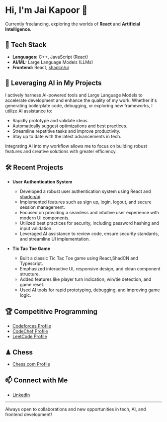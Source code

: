 # Hi, I'm Jai Kapoor 👋

Currently freelancing, exploring the worlds of **React** and **Artificial Intelligence**.

## 🚀 Tech Stack
- **Languages:** C++, JavaScript (React)
- **AI/ML:** Large Language Models (LLMs)
- **Frontend:** React, [shadcn/ui](https://ui.shadcn.com/)

## 🤖 Leveraging AI in My Projects
I actively harness AI-powered tools and Large Language Models to accelerate development and enhance the quality of my work. Whether it's generating boilerplate code, debugging, or exploring new frameworks, I utilize AI assistance to:
- Rapidly prototype and validate ideas.
- Automatically suggest optimizations and best practices.
- Streamline repetitive tasks and improve productivity.
- Stay up to date with the latest advancements in tech.

Integrating AI into my workflow allows me to focus on building robust features and creative solutions with greater efficiency.

## 🛠️ Recent Projects

- **User Authentication System**
  - Developed a robust user authentication system using React and [shadcn/ui](https://ui.shadcn.com/).
  - Implemented features such as sign up, login, logout, and secure session management.
  - Focused on providing a seamless and intuitive user experience with modern UI components.
  - Utilized best practices for security, including password hashing and input validation.
  - Leveraged AI assistance to review code, ensure security standards, and streamline UI implementation.

- **Tic Tac Toe Game**
  - Built a classic Tic Tac Toe game using React,ShadCN and Typescript.
  - Emphasized interactive UI, responsive design, and clean component structure.
  - Added features like player turn indication, win/tie detection, and game reset.
  - Used AI tools for rapid prototyping, debugging, and improving game logic.

## 🏆 Competitive Programming
- [Codeforces Profile](https://codeforces.com/profile/jaipkapoor)
- [CodeChef Profile](https://www.codechef.com/users/jaykapoor1999)
- [LeetCode Profile](https://leetcode.com/u/jaipkapoor99/)

## ♟ Chess
- [Chess.com Profile](https://www.chess.com/member/jaipkapoor)

## 📫 Connect with Me
- [LinkedIn](https://www.linkedin.com/in/jaipkapoor/)

---

Always open to collaborations and new opportunities in tech, AI, and frontend development!

